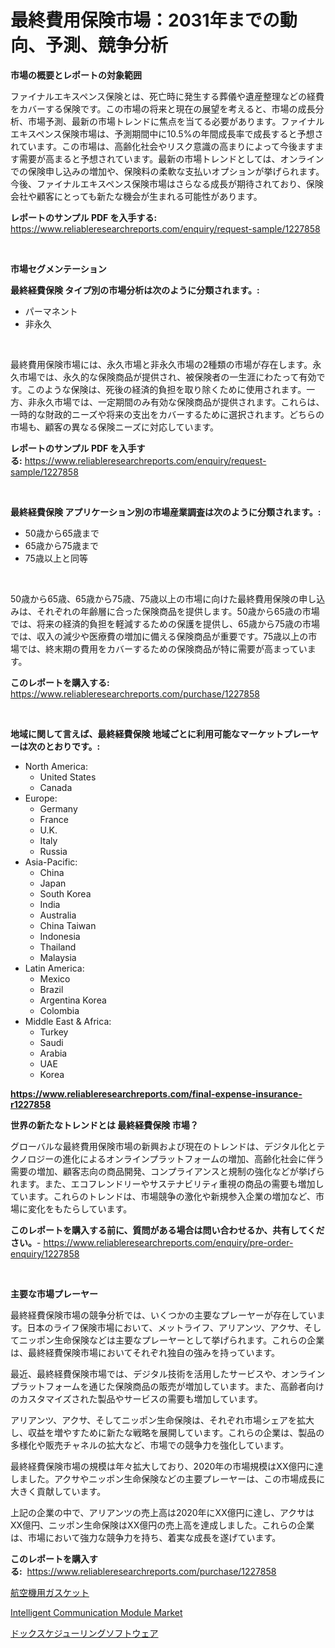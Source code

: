 <p><h1>最終費用保険市場：2031年までの動向、予測、競争分析</h1></p><p><strong>市場の概要とレポートの対象範囲</strong></p>
<p><p>ファイナルエキスペンス保険とは、死亡時に発生する葬儀や遺産整理などの経費をカバーする保険です。この市場の将来と現在の展望を考えると、市場の成長分析、市場予測、最新の市場トレンドに焦点を当てる必要があります。ファイナルエキスペンス保険市場は、予測期間中に10.5%の年間成長率で成長すると予想されています。この市場は、高齢化社会やリスク意識の高まりによって今後ますます需要が高まると予想されています。最新の市場トレンドとしては、オンラインでの保険申し込みの増加や、保険料の柔軟な支払いオプションが挙げられます。今後、ファイナルエキスペンス保険市場はさらなる成長が期待されており、保険会社や顧客にとっても新たな機会が生まれる可能性があります。</p></p>
<p><strong>レポートのサンプル PDF を入手する:</strong> <a href="https://www.reliableresearchreports.com/enquiry/request-sample/1227858">https://www.reliableresearchreports.com/enquiry/request-sample/1227858</a></p>
<p>&nbsp;</p>
<p><strong>市場セグメンテーション</strong></p>
<p><strong>最終経費保険 タイプ別の市場分析は次のように分類されます。:</strong></p>
<p><ul><li>パーマネント</li><li>非永久</li></ul></p>
<p>&nbsp;</p>
<p><p>最終費用保険市場には、永久市場と非永久市場の2種類の市場が存在します。永久市場では、永久的な保険商品が提供され、被保険者の一生涯にわたって有効です。このような保険は、死後の経済的負担を取り除くために使用されます。一方、非永久市場では、一定期間のみ有効な保険商品が提供されます。これらは、一時的な財政的ニーズや将来の支出をカバーするために選択されます。どちらの市場も、顧客の異なる保険ニーズに対応しています。</p></p>
<p><strong>レポートのサンプル PDF を入手する:</strong>&nbsp;<a href="https://www.reliableresearchreports.com/enquiry/request-sample/1227858">https://www.reliableresearchreports.com/enquiry/request-sample/1227858</a></p>
<p>&nbsp;</p>
<p><strong> 最終経費保険 アプリケーション別の市場産業調査は次のように分類されます。:</strong></p>
<p><ul><li>50歳から65歳まで</li><li>65歳から75歳まで</li><li>75歳以上と同等</li></ul></p>
<p>&nbsp;</p>
<p><p>50歳から65歳、65歳から75歳、75歳以上の市場に向けた最終費用保険の申し込みは、それぞれの年齢層に合った保険商品を提供します。50歳から65歳の市場では、将来の経済的負担を軽減するための保護を提供し、65歳から75歳の市場では、収入の減少や医療費の増加に備える保険商品が重要です。75歳以上の市場では、終末期の費用をカバーするための保険商品が特に需要が高まっています。</p></p>
<p><strong>このレポートを購入する:</strong>&nbsp; <a href="https://www.reliableresearchreports.com/purchase/1227858">https://www.reliableresearchreports.com/purchase/1227858</a></p>
<p>&nbsp;</p>
<p><strong>地域に関して言えば、最終経費保険 地域ごとに利用可能なマーケットプレーヤーは次のとおりです。:</strong></p>
<p><ul>
    <li>
        North America:
        <ul>
            <li>United States</li>
            <li>Canada</li>
        </ul>
    </li>
    <li>
        Europe:
        <ul>
            <li>Germany</li>
            <li>France</li>
            <li>U.K.</li>
            <li>Italy</li>
            <li>Russia</li>
        </ul>
    </li>
    <li>
        Asia-Pacific:
        <ul>
            <li>China</li>
            <li>Japan</li>
            <li>South Korea</li>
            <li>India</li>
            <li>Australia</li>
            <li>China Taiwan</li>
            <li>Indonesia</li>
            <li>Thailand</li>
            <li>Malaysia</li>
        </ul>
    </li>
    <li>
        Latin America:
        <ul>
            <li>Mexico</li>
            <li>Brazil</li>
            <li>Argentina Korea</li>
            <li>Colombia</li>
        </ul>
    </li>
    <li>
        Middle East & Africa:
        <ul>
            <li>Turkey</li>
            <li>Saudi</li>
            <li>Arabia</li>
            <li>UAE</li>
            <li>Korea</li>
        </ul>
    </li>
    </ul></p>
<p><strong><a href="https://www.reliableresearchreports.com/final-expense-insurance-r1227858">https://www.reliableresearchreports.com/final-expense-insurance-r1227858</a></strong>&nbsp;</p>
<p><strong>世界の新たなトレンドとは 最終経費保険 市場？</strong></p>
<p><p>グローバルな最終費用保険市場の新興および現在のトレンドは、デジタル化とテクノロジーの進化によるオンラインプラットフォームの増加、高齢化社会に伴う需要の増加、顧客志向の商品開発、コンプライアンスと規制の強化などが挙げられます。また、エコフレンドリーやサステナビリティ重視の商品の需要も増加しています。これらのトレンドは、市場競争の激化や新規参入企業の増加など、市場に変化をもたらしています。</p></p>
<p><strong>このレポートを購入する前に、質問がある場合は問い合わせるか、共有してください。</strong>- <a href="https://www.reliableresearchreports.com/enquiry/pre-order-enquiry/1227858">https://www.reliableresearchreports.com/enquiry/pre-order-enquiry/1227858</a></p>
<p>&nbsp;</p>
<p><strong>主要な市場プレーヤー</strong></p>
<p><p>最終経費保険市場の競争分析では、いくつかの主要なプレーヤーが存在しています。日本のライフ保険市場において、メットライフ、アリアンツ、アクサ、そしてニッポン生命保険などは主要なプレーヤーとして挙げられます。これらの企業は、最終経費保険市場においてそれぞれ独自の強みを持っています。</p><p>最近、最終経費保険市場では、デジタル技術を活用したサービスや、オンラインプラットフォームを通じた保険商品の販売が増加しています。また、高齢者向けのカスタマイズされた製品やサービスの需要も増加しています。</p><p>アリアンツ、アクサ、そしてニッポン生命保険は、それぞれ市場シェアを拡大し、収益を増やすために新たな戦略を展開しています。これらの企業は、製品の多様化や販売チャネルの拡大など、市場での競争力を強化しています。</p><p>最終経費保険市場の規模は年々拡大しており、2020年の市場規模はXX億円に達しました。アクサやニッポン生命保険などの主要プレーヤーは、この市場成長に大きく貢献しています。</p><p>上記の企業の中で、アリアンツの売上高は2020年にXX億円に達し、アクサはXX億円、ニッポン生命保険はXX億円の売上高を達成しました。これらの企業は、市場において強力な競争力を持ち、着実な成長を遂げています。</p></p>
<p><strong>このレポートを購入する:</strong>&nbsp;&nbsp;<a href="https://www.reliableresearchreports.com/purchase/1227858">https://www.reliableresearchreports.com/purchase/1227858</a></p>
<p><p><a href="https://medium.com/@chloeconn80/%E8%88%AA%E7%A9%BA%E6%A9%9F%E3%82%AC%E3%82%B9%E3%82%B1%E3%83%83%E3%83%88%E5%B8%82%E5%A0%B4%E3%81%AE%E8%A6%8F%E6%A8%A1%E3%81%A8%E5%B8%82%E5%A0%B4%E5%8B%95%E5%90%91-%E5%8C%85%E6%8B%AC%E7%9A%84%E3%81%AA%E7%94%A3%E6%A5%AD%E6%A6%82%E8%A6%81-2024%E5%B9%B4%E3%81%8B%E3%82%892031%E5%B9%B4%E3%81%BE%E3%81%A7-5d81487f8bd9">航空機用ガスケット</a></p><p><a href="https://pretty-mail-caf.notion.site/Intelligent-Communication-Module-Market-Focuses-on-Market-Share-Size-and-Projected-Forecast-Till-20-6882069869e84ef99b39d9ef3908f258">Intelligent Communication Module Market</a></p><p><a href="https://medium.com/@antonehyatt1/%E3%83%89%E3%83%83%E3%82%AF%E3%82%B9%E3%82%B1%E3%82%B8%E3%83%A5%E3%83%BC%E3%83%AA%E3%83%B3%E3%82%B0%E3%82%BD%E3%83%95%E3%83%88%E3%82%A6%E3%82%A7%E3%82%A2%E5%B8%82%E5%A0%B4-%E7%AB%B6%E4%BA%89%E5%88%86%E6%9E%90-%E5%B8%82%E5%A0%B4%E5%8B%95%E5%90%91-2031%E5%B9%B4%E3%81%BE%E3%81%A7%E3%81%AE%E4%BA%88%E6%B8%AC-538a9c4c9b57">ドックスケジューリングソフトウェア</a></p></p>